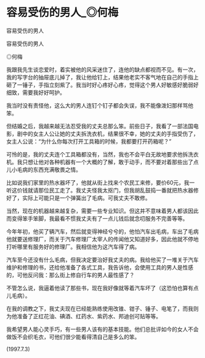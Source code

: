 # 容易受伤的男人_◎何梅

容易受伤的男人

容易受伤的男人

◎何梅

我跟我先生谈恋爱时，着实被他的风采迷住了，连他的缺点都视而不见。有一次，我的写字台的抽屉底儿掉了，我让他给钉上，结果他老实不客气地在自己的手指上砸了一锤子，手指立刻紫了。我当时好心疼好心疼，觉得这个男人好敏感好脆弱好细致，需要我好好呵护。

我当时没有责怪他，这么大的男人连钉个钉子都会失误，我不能像泼妇那样骂他笨。

但结婚之后，我越来越无法忍受我的丈夫总那么笨。前些日子，我看了一部法国电影，剧中的女主人公让她的丈夫拆洗衣机，结果很不幸，她的丈夫的手指受伤了，女主人公说：“为什么你每次打开工具箱的时候，我都要打开药箱呢？”

可怜的是，我的丈夫连个工具箱都没有，当然，我也不会平白无故地要求他拆洗衣机。我只想让他对各种机器有一个大概的了解，敢于动手，而不要对着那些出了点儿小毛病的东西充满敬畏之情。

比如说我们家里的热水器坏了，他就从街上找来个农民工来修，要价60元，我一听这价钱就请那位民工走了。我丈夫怪我太抠门，但我胡乱鼓捣一番就把热水器修好了，实际上可能只是一个弹簧出了毛病。可我丈夫不敢修。

当然，现在的机器越来越复杂，需要一些专业知识。但这并不意味着男人都该因此而变得笨手笨脚，我最看不惯我丈夫有了一点儿钱后就念叨服务不完善等等。

今年年初，他买了辆汽车，然后就变得神经兮兮的，他怕汽车出毛病，车出了毛病他就要送修理厂，而关于汽车修理厂太宰人的传闻他又知道好多，因此他就不停地打听哪里有服务好的修理厂。我相信他为这汽车得了病。

汽车至今还没有什么毛病，但我决定要治好我丈夫的病。我给他买了一堆关于汽车维护和修理的书，还给他准备了各式工具，我告诉他，会使用工具的男人是性感的，可他反问我：那么街上修自行车的男人最性感了？

不管怎么说，我逼着他读了那些书，现在我好像就等着汽车坏了（这恐怕也算有点儿毛病）。

在我的调教之下，我丈夫现在已经能熟练使用改锥、钳子、锤子、电笔了，而我则为他准备了正红花油、碘酒、红药水、紫药水、邦迪创可贴等等。

我希望男人能心灵手巧，有一些男人该有的基本技能。他们总批评如今的女人不会做饭不会织毛衣，可他们很少能看得清自己是多么的笨。

(1997.7.3)